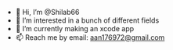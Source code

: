 - 👋 Hi, I’m @Shilab66
- 🧠 I’m interested in a bunch of different fields
- 📖 I’m currently making an xcode app
- 📫 Reach me by email: aan176972@gmail.com
